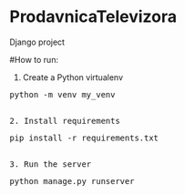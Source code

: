 # ProdavnicaTelevizora
Django project

#How to run:

1. Create a Python virtualenv
<pre>python -m venv my_venv<pre>

2. Install requirements
<pre>pip install -r requirements.txt<pre>

3. Run the server
<pre>python manage.py runserver<pre>
